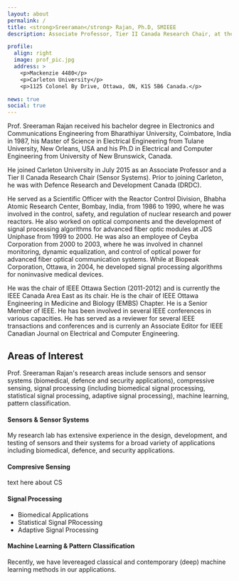 ```yaml
---
layout: about
permalink: /
title: <strong>Sreeraman</strong> Rajan, Ph.D, SMIEEE
description: Associate Professor, Tier II Canada Research Chair, at the <a href="https://carleton.ca/sce/">Department of Systems & Computer Engineering</a>.

profile:
  align: right
  image: prof_pic.jpg
  address: >
    <p>Mackenzie 4480</p>
    <p>Carleton University</p>
    <p>1125 Colonel By Drive, Ottawa, ON, K1S 5B6 Canada.</p>

news: true
social: true
---
```


Prof. Sreeraman Rajan received his bachelor degree in Electronics and Communications Engineering from Bharathiyar University, Coimbatore, India in 1987, his Master of Science in Electrical Engineering from Tulane University, New Orleans, USA and his Ph.D in Electrical and Computer Engineering from University of New Brunswick, Canada.

He joined Carleton University in July 2015 as an Associate Professor and a Tier II Canada Research Chair (Sensor Systems). Prior to joining Carleton, he was with Defence Research and Development Canada (DRDC).

He served as a Scientific Officer with the Reactor Control Division, Bhabha Atomic Research Center, Bombay, India, from 1986 to 1990, where he was involved in the control, safety, and regulation of nuclear research and power reactors. He also worked on optical components and the development of signal processing algorithms for advanced fiber optic modules at JDS Uniphase from 1999 to 2000. He was also an employee of Ceyba Corporation from 2000 to 2003, where he was involved in channel monitoring, dynamic equalization, and control of optical power for advanced fiber optical communication systems. While at Biopeak Corporation, Ottawa, in 2004, he developed signal processing algorithms for noninvasive medical devices.

He was the chair of IEEE Ottawa Section (2011-2012) and is currently the IEEE Canada Area East as its chair. He is the chair of IEEE Ottawa Engineering in Medicine and Biology (EMBS) Chapter. He is a Senior Member of IEEE. He has been involved in several IEEE conferences in various capacities. He has served as a reviewer for several IEEE transactions and conferences and is currenly an Associate Editor for IEEE Canadian Journal on Electrical and Computer Engineering.

## Areas of Interest

Prof. Sreeraman Rajan's research areas include sensors and sensor systems (biomedical, defence and security applications), compressive sensing, signal processing (including biomedical signal processing, statistical signal processing, adaptive signal processing), machine learning, pattern classification.

#### **Sensors & Sensor Systems**
My research lab has extensive experience in the design, development, and testing of sensors and their systems for a broad variety of applications including biomedical, defence, and security applications.

#### **Compresive Sensing**
text here about CS

#### **Signal Processing**
- Biomedical Applications
- Statistical Signal PRocessing
- Adaptive Signal Processing

#### **Machine Learning & Pattern Classification**
Recently, we have levereaged classical and contemporary (deep) machine learning methods in our applications.
